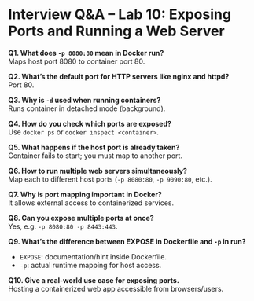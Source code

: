 # Interview Q&A – Lab 10: Exposing Ports and Running a Web Server

**Q1. What does `-p 8080:80` mean in Docker run?**  
Maps host port 8080 to container port 80.

**Q2. What’s the default port for HTTP servers like nginx and httpd?**  
Port 80.

**Q3. Why is `-d` used when running containers?**  
Runs container in detached mode (background).

**Q4. How do you check which ports are exposed?**  
Use `docker ps` or `docker inspect <container>`.

**Q5. What happens if the host port is already taken?**  
Container fails to start; you must map to another port.

**Q6. How to run multiple web servers simultaneously?**  
Map each to different host ports (`-p 8080:80`, `-p 9090:80`, etc.).

**Q7. Why is port mapping important in Docker?**  
It allows external access to containerized services.

**Q8. Can you expose multiple ports at once?**  
Yes, e.g. `-p 8080:80 -p 8443:443`.

**Q9. What’s the difference between EXPOSE in Dockerfile and `-p` in run?**  
- `EXPOSE`: documentation/hint inside Dockerfile.  
- `-p`: actual runtime mapping for host access.

**Q10. Give a real-world use case for exposing ports.**  
Hosting a containerized web app accessible from browsers/users.
